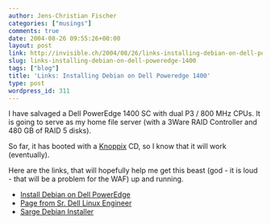 ```yaml
---
author: Jens-Christian Fischer
categories: ["musings"]
comments: true
date: 2004-08-26 09:55:26+00:00
layout: post
link: http://invisible.ch/2004/08/26/links-installing-debian-on-dell-poweredge-1400/
slug: links-installing-debian-on-dell-poweredge-1400
tags: ["blog"]
title: 'Links: Installing Debian on Dell Poweredge 1400'
type: post
wordpress_id: 311
---
```


I have salvaged a Dell PowerEdge 1400 SC with dual P3 / 800 MHz CPUs. It is going to serve as my home file server (with a 3Ware RAID Controller and 480 GB of RAID 5 disks).

So far, it has booted with a [Knoppix](http://www.knoppix.org) CD, so I know that it will work (eventually).

Here are the links, that will hopefully help me get this beast (god - it is loud - that will be a problem for the WAF) up and running.



  * [Install Debian on Dell PowerEdge](http://itc.musc.edu/cgi-bin/twiki/view/Linux/DebianPowerEdge)
  * [Page from Sr. Dell Linux Engineer](http://domsch.com/linux/)
  * [Sarge Debian Installer](http://www.debian.org/devel/debian-installer/)
